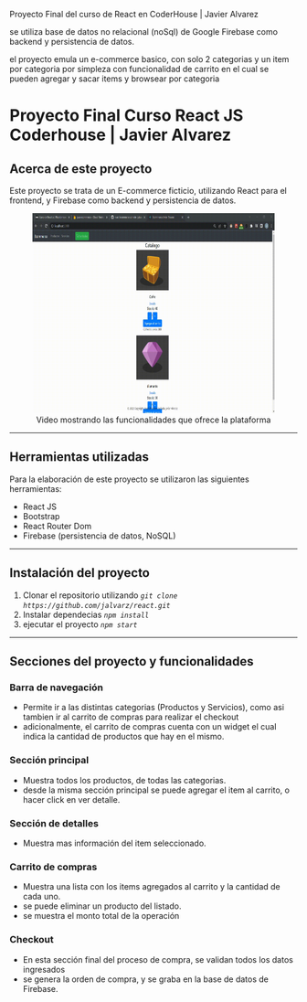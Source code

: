 
Proyecto Final del curso de React en CoderHouse | Javier Alvarez

se utiliza base de datos no relacional (noSql) de Google Firebase como backend y persistencia de datos.

el proyecto emula un e-commerce basico, con solo 2 categorias y un item por categoria por simpleza con funcionalidad de carrito en el cual se pueden agregar y sacar items y browsear por categoria




# Proyecto Final Curso React JS Coderhouse | Javier Alvarez

## Acerca de este proyecto

Este proyecto se trata de un E-commerce ficticio, utilizando React para el frontend, y Firebase como backend y persistencia de datos.<br>

<figure style="text-align: center">
   <img 
    alt="video mostrando el uso de la plataforma"
    with="350" 
    height="350" 
    src="https://github.com/jalvarz/react/blob/main/ecommerce/video.gif" 
  />
  <figcaption>Video mostrando las funcionalidades que ofrece la plataforma</figcaption>
</figure>

<hr>

## Herramientas utilizadas

Para la elaboración de este proyecto se utilizaron las siguientes herramientas:

- React JS 
- Bootstrap 
- React Router Dom 
- Firebase (persistencia de datos, NoSQL)

<hr>

## Instalación del proyecto

1. Clonar el repositorio utilizando _`git clone https://github.com/jalvarz/react.git`_
2. Instalar dependecias _`npm install`_
3. ejecutar el proyecto _`npm start`_



<hr>

## Secciones del proyecto y funcionalidades

### Barra de navegación

- Permite ir a las distintas categorias (Productos y Servicios), como asi tambien ir al carrito de compras para realizar el checkout
- adicionalmente, el carrito de compras cuenta con un widget el cual indica la cantidad de productos que hay en el mismo.

### Sección principal

- Muestra todos los productos, de todas las categorias.
- desde la misma sección principal se puede agregar el item al carrito, o hacer click en ver detalle.

### Sección de detalles

- Muestra mas información del item seleccionado.


### Carrito de compras

- Muestra una lista con los items agregados al carrito y la cantidad de cada uno.
- se puede eliminar un producto del listado.
- se muestra el monto total de la operación

### Checkout

- En esta sección final del proceso de compra, se validan todos los datos ingresados
- se genera la orden de compra, y se graba en la base de datos de Firebase.
